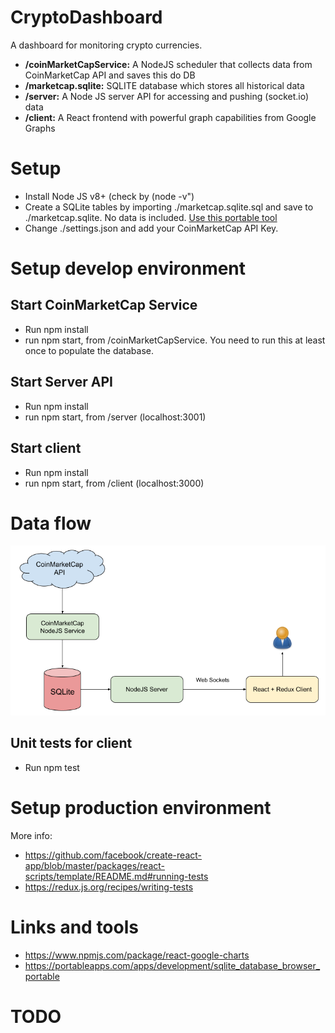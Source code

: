 # CryptoDashboard

A dashboard for monitoring crypto currencies.

-   **/coinMarketCapService:** A NodeJS scheduler that collects data from CoinMarketCap API and saves this do DB
-   **/marketcap.sqlite:** SQLITE database which stores all historical data
-   **/server:** A Node JS server API for accessing and pushing (socket.io) data
-   **/client:** A React frontend with powerful graph capabilities from Google Graphs

# Setup

-   Install Node JS v8+ (check by (node -v")
-   Create a SQLite tables by importing ./marketcap.sqlite.sql and save to ./marketcap.sqlite. No data is included.
    [Use this portable tool](https://portableapps.com/apps/development/sqlite_database_browser_portable)
-   Change ./settings.json and add your CoinMarketCap API Key.

# Setup develop environment

## Start CoinMarketCap Service

-   Run npm install
-   run npm start, from /coinMarketCapService. You need to run this at least once to populate the database.

## Start Server API

-   Run npm install
-   run npm start, from /server (localhost:3001)

## Start client

-   Run npm install
-   run npm start, from /client (localhost:3000)

# Data flow

![alt dataflow](CryptoDashboard.png)

## Unit tests for client

-   Run npm test

# Setup production environment

More info:

-   https://github.com/facebook/create-react-app/blob/master/packages/react-scripts/template/README.md#running-tests
-   https://redux.js.org/recipes/writing-tests

# Links and tools

-   https://www.npmjs.com/package/react-google-charts
-   https://portableapps.com/apps/development/sqlite_database_browser_portable

# TODO
